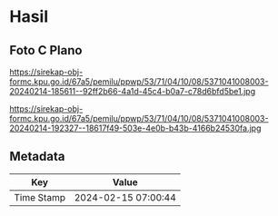 # Hasil

## Foto C Plano

https://sirekap-obj-formc.kpu.go.id/67a5/pemilu/ppwp/53/71/04/10/08/5371041008003-20240214-185611--92ff2b66-4a1d-45c4-b0a7-c78d6bfd5be1.jpg

https://sirekap-obj-formc.kpu.go.id/67a5/pemilu/ppwp/53/71/04/10/08/5371041008003-20240214-192327--18617f49-503e-4e0b-b43b-4166b24530fa.jpg


## Metadata

| Key        | Value               |
| ---------- | ------------------- |
| Time Stamp | 2024-02-15 07:00:44 |



